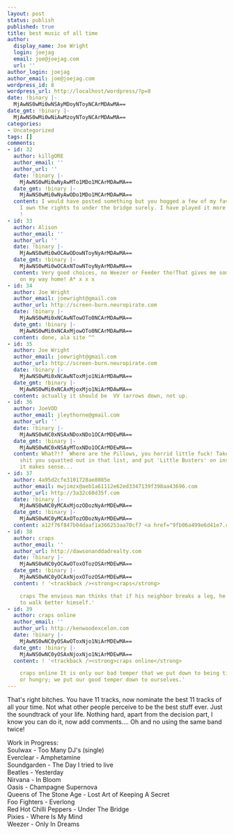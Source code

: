 ```yaml
---
layout: post
status: publish
published: true
title: best music of all time
author:
  display_name: Joe Wright
  login: joejag
  email: joe@joejag.com
  url: ''
author_login: joejag
author_email: joe@joejag.com
wordpress_id: 8
wordpress_url: http://localhost/wordpress/?p=8
date: !binary |-
  MjAwNS0wMi0wNSAyMDoyNToyNCArMDAwMA==
date_gmt: !binary |-
  MjAwNS0wMi0wNiAwMzoyNToyNCArMDAwMA==
categories:
- Uncategorized
tags: []
comments:
- id: 32
  author: killgORE
  author_email: ''
  author_url: ''
  date: !binary |-
    MjAwNS0wMi0wNyAwMTo1MDo1MCArMDAwMA==
  date_gmt: !binary |-
    MjAwNS0wMi0wNyAwODo1MDo1MCArMDAwMA==
  content: I would have posted something but you hogged a few of my fave tracks..
    I own the rights to under the bridge surely. I have played it more than the band
    !
- id: 33
  author: Alison
  author_email: ''
  author_url: ''
  date: !binary |-
    MjAwNS0wMi0wOCAwODowNToyNyArMDAwMA==
  date_gmt: !binary |-
    MjAwNS0wMi0wOCAxNTowNToyNyArMDAwMA==
  content: Very good choices, no Weezer or Feeder tho!That gives me something to do
    on my way home! A* x x x
- id: 34
  author: Joe Wright
  author_email: joewright@gmail.com
  author_url: http://screen-burn.neuropirate.com
  date: !binary |-
    MjAwNS0wMi0xNCAwNTowOTo0NCArMDAwMA==
  date_gmt: !binary |-
    MjAwNS0wMi0xNCAxMjowOTo0NCArMDAwMA==
  content: done, ala site ^^
- id: 35
  author: Joe Wright
  author_email: joewright@gmail.com
  author_url: http://screen-burn.neuropirate.com
  date: !binary |-
    MjAwNS0wMi0xNCAwNToxMjo1NiArMDAwMA==
  date_gmt: !binary |-
    MjAwNS0wMi0xNCAxMjoxMjo1NiArMDAwMA==
  content: actually it should be  VV (arrows down, not up.
- id: 36
  author: JoeVOD
  author_email: jleythorne@gmail.com
  author_url: ''
  date: !binary |-
    MjAwNS0wNC0xNSAxNDoxNDo1OCArMDEwMA==
  date_gmt: !binary |-
    MjAwNS0wNC0xNSAyMToxNDo1OCArMDEwMA==
  content: What?!?  Where are the Pillows, you horrid little fuck! Take out the Britpop
    shit you squatted out in that list, and put 'Little Busters' on instead.  Yo know
    it makes sense...
- id: 37
  author: 4a95d2cfe3101728ae8085e
  author_email: mwjimzx@aeb1a61112e62ed3347139f398aa43696.com
  author_url: http://3a32c60d35f.com
  date: !binary |-
    MjAwNS0wNC0yMCAxMjozODozNyArMDEwMA==
  date_gmt: !binary |-
    MjAwNS0wNC0yMCAxOTozODozNyArMDEwMA==
  content: a12f76f847b04daaf1a366253aa70cf7 <a href="9fb06a499e6d41e7.com" rel="nofollow">715bba366e97e657</a>.
- id: 38
  author: craps
  author_email: ''
  author_url: http://dawsonanddadrealty.com
  date: !binary |-
    MjAwNS0wNC0yOCAwOToxOTozOSArMDEwMA==
  date_gmt: !binary |-
    MjAwNS0wNC0yOCAxNjoxOTozOSArMDEwMA==
  content: ! '<trackback /><strong>craps</strong>

    craps The envious man thinks that if his neighbor breaks a leg, he will be able
    to walk better himself.'
- id: 39
  author: craps online
  author_email: ''
  author_url: http://kenwoodexcelon.com
  date: !binary |-
    MjAwNS0wNC0yOSAwOToxNjo1NiArMDEwMA==
  date_gmt: !binary |-
    MjAwNS0wNC0yOSAxNjoxNjo1NiArMDEwMA==
  content: ! '<trackback /><strong>craps online</strong>

    craps online It is only our bad temper that we put down to being tired or worried
    or hungry; we put our good temper down to ourselves.'
---
```

<p>That's right bitches.  You have 11 tracks, now nominate the best 11 tracks of all your time.  Not what other people perceive to be the best stuff ever.  Just the soundtrack of your life.  Nothing hard, apart from the decision part, I know you can do it, now add comments.... Oh and no using the same band twice!</p>
<p>Work in Progress:<br />
Soulwax - Too Many DJ's (single)<br />
Everclear - Amphetamine<br />
Soundgarden - The Day I tried to live<br />
Beatles - Yesterday<br />
Nirvana - In Bloom<br />
Oasis - Champagne Supernova<br />
Queens of The Stone Age - Lost Art of Keeping A Secret<br />
Foo Fighters - Everlong<br />
Red Hot Chilli Peppers - Under The Bridge<br />
Pixies - Where Is My Mind<br />
Weezer - Only In Dreams</p>
